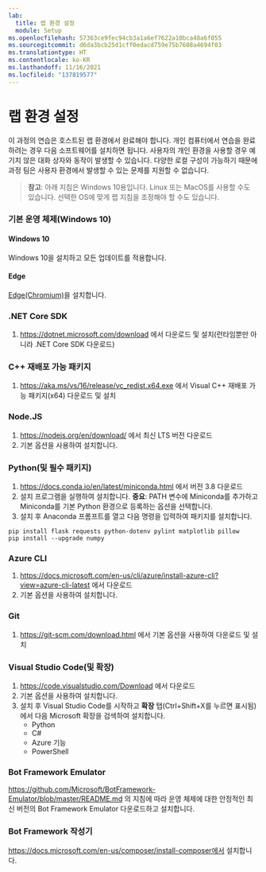 ```yaml
---
lab:
  title: 랩 환경 설정
  module: Setup
ms.openlocfilehash: 57363ce9fec94cb3a1a6ef7622a10bca48a6f055
ms.sourcegitcommit: d6da3bcb25d1cff0edacd759e75b7608a4694f03
ms.translationtype: HT
ms.contentlocale: ko-KR
ms.lasthandoff: 11/16/2021
ms.locfileid: "137819577"
---
```

# <a name="lab-environment-setup"></a>랩 환경 설정

이 과정의 연습은 호스트된 랩 환경에서 완료해야 합니다. 개인 컴퓨터에서 연습을 완료하려는 경우 다음 소프트웨어를 설치하면 됩니다. 사용자의 개인 환경을 사용할 경우 예기치 않은 대화 상자와 동작이 발생할 수 있습니다. 다양한 로컬 구성이 가능하기 때문에 과정 팀은 사용자 환경에서 발생할 수 있는 문제를 지원할 수 없습니다.

> **참고**: 아래 지침은 Windows 10용입니다. Linux 또는 MacOS를 사용할 수도 있습니다. 선택한 OS에 맞게 랩 지침을 조정해야 할 수도 있습니다.

### <a name="base-operating-system-windows-10"></a>기본 운영 체제(Windows 10)

#### <a name="windows-10"></a>Windows 10

Windows 10을 설치하고 모든 업데이트를 적용합니다.

#### <a name="edge"></a>Edge

[Edge(Chromium)](https://microsoft.com/edge)을 설치합니다.

### <a name="net-core-sdk"></a>.NET Core SDK

1. https://dotnet.microsoft.com/download 에서 다운로드 및 설치(런타임뿐만 아니라 .NET Core SDK 다운로드)

### <a name="c-redistributable"></a>C++ 재배포 가능 패키지

1. https://aka.ms/vs/16/release/vc_redist.x64.exe 에서 Visual C++ 재배포 가능 패키지(x64) 다운로드 및 설치

### <a name="nodejs"></a>Node.JS

1. https://nodejs.org/en/download/ 에서 최신 LTS 버전 다운로드 
2. 기본 옵션을 사용하여 설치합니다.

### <a name="python-and-required-packages"></a>Python(및 필수 패키지)

1. https://docs.conda.io/en/latest/miniconda.html 에서 버전 3.8 다운로드 
2. 설치 프로그램을 실행하여 설치합니다. **중요**: PATH 변수에 Miniconda를 추가하고 Miniconda를 기본 Python 환경으로 등록하는 옵션을 선택합니다.
3. 설치 후 Anaconda 프롬프트를 열고 다음 명령을 입력하여 패키지를 설치합니다. 

```
pip install flask requests python-dotenv pylint matplotlib pillow
pip install --upgrade numpy
```

### <a name="azure-cli"></a>Azure CLI

1. https://docs.microsoft.com/en-us/cli/azure/install-azure-cli?view=azure-cli-latest 에서 다운로드 
2. 기본 옵션을 사용하여 설치합니다.

### <a name="git"></a>Git

1. https://git-scm.com/download.html 에서 기본 옵션을 사용하여 다운로드 및 설치


### <a name="visual-studio-code-and-extensions"></a>Visual Studio Code(및 확장)

1. https://code.visualstudio.com/Download 에서 다운로드 
2. 기본 옵션을 사용하여 설치합니다. 
3. 설치 후 Visual Studio Code를 시작하고 **확장** 탭(Ctrl+Shift+X를 누르면 표시됨)에서 다음 Microsoft 확장을 검색하여 설치합니다.
    - Python
    - C#
    - Azure 기능
    - PowerShell


### <a name="bot-framework-emulator"></a>Bot Framework Emulator

https://github.com/Microsoft/BotFramework-Emulator/blob/master/README.md 의 지침에 따라 운영 체제에 대한 안정적인 최신 버전의 Bot Framework Emulator 다운로드하고 설치합니다.

### <a name="bot-framework-composer"></a>Bot Framework 작성기

https://docs.microsoft.com/en-us/composer/install-composer에서 설치합니다.
